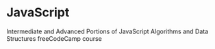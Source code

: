 # JavaScript
Intermediate and Advanced Portions of JavaScript Algorithms and Data Structures freeCodeCamp course

